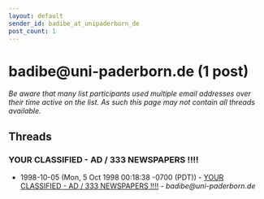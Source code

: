 ```yaml
---
layout: default
sender_id: badibe_at_unipaderborn_de
post_count: 1
---
```


# badibe<span>@</span>uni-paderborn.de (1 post)

_Be aware that many list participants used multiple email addresses over their time active on the list. As such this page may not contain all threads available._

## Threads

### YOUR  CLASSIFIED - AD / 333  NEWSPAPERS  !!!!
+ 1998-10-05 (Mon, 5 Oct 1998 00:18:38 -0700 (PDT)) - [YOUR  CLASSIFIED - AD / 333  NEWSPAPERS  !!!!](/archive/1998/10/2f9b33fbc592afc60fa0562d973f28e44a3f171c1978d57b2b3b16cb71183784) - _badibe@uni-paderborn.de_

